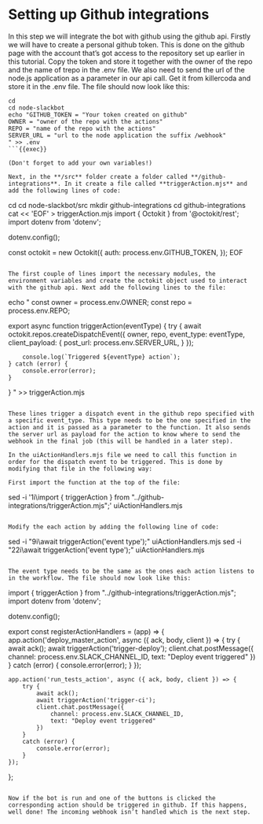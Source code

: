 # Setting up Github integrations

In this step we will integrate the bot with github using the github api. Firstly we will have to create a personal github token. This is done on the github page with the account that’s got access to the repository set up earlier in this tutorial. Copy the token and store it together with the owner of the repo and the name of trepo in the .env file. We also need to send the url of the node.js application as a parameter in our api call. Get it from killercoda and store it in the .env file. The file should now look like this:

```
cd
cd node-slackbot
echo "GITHUB_TOKEN = "Your token created on github"
OWNER = "owner of the repo with the actions"
REPO = "name of the repo with the actions"
SERVER_URL = "url to the node application the suffix /webhook"
" >> .env
```{{exec}}

(Don't forget to add your own variables!)

Next, in the **/src** folder create a folder called **/github-integrations**. In it create a file called **triggerAction.mjs** and add the following lines of code:

```
cd
cd node-slackbot/src
mkdir github-integrations
cd github-integrations
cat << 'EOF' > triggerAction.mjs
import { Octokit } from '@octokit/rest';
import dotenv from 'dotenv';

dotenv.config();

const octokit = new Octokit({
    auth: process.env.GITHUB_TOKEN,
});
EOF
```{{exec}}

The first couple of lines import the necessary modules, the environment variables and create the octokit object used to interact with the github api. Next add the following lines to the file:

```
echo "
const owner = process.env.OWNER;
const repo = process.env.REPO;


export async function triggerAction(eventType) {
    try {
        await octokit.repos.createDispatchEvent({
            owner,
            repo,
            event_type: eventType,
            client_payload: {
                post_url: process.env.SERVER_URL,
            }
        });


        console.log(`Triggered ${eventType} action`);
    } catch (error) {
        console.error(error);
    }
}
" >> triggerAction.mjs
```{{exec}}

These lines trigger a dispatch event in the github repo specified with a specific event_type. This type needs to be the one specified in the action and it is passed as a parameter to the function. It also sends the server url as payload for the action to know where to send the webhook in the final job (this will be handled in a later step).

In the uiActionHandlers.mjs file we need to call this function in order for the dispatch event to be triggered. This is done by modifying that file in the following way:

First import the function at the top of the file:
```
sed -i '1i\import { triggerAction } from "../github-integrations/triggerAction.mjs";' uiActionHandlers.mjs
```{{exec}}

Modify the each action by adding the following line of code: 

```
sed -i "9i\await triggerAction('event type');" uiActionHandlers.mjs
sed -i "22i\await triggerAction('event type');" uiActionHandlers.mjs

```

The event type needs to be the same as the ones each action listens to in the workflow. The file should now look like this:

```
import { triggerAction } from "../github-integrations/triggerAction.mjs";
import dotenv from 'dotenv';


dotenv.config();


export const registerActionHandlers = (app) => {
    app.action('deploy_master_action', async ({ ack, body, client }) => {
        try {
            await ack();
            await triggerAction('trigger-deploy');
            client.chat.postMessage({
                channel: process.env.SLACK_CHANNEL_ID,
                text: "Deploy event triggered"
            })
        }
        catch (error) {
            console.error(error);
        }
    });


    app.action('run_tests_action', async ({ ack, body, client }) => {
        try {
            await ack();
            await triggerAction('trigger-ci');
            client.chat.postMessage({
                channel: process.env.SLACK_CHANNEL_ID,
                text: "Deploy event triggered"
            })
        }
        catch (error) {
            console.error(error);
        }
    });
};
```

Now if the bot is run and one of the buttons is clicked the corresponding action should be triggered in github. If this happens, well done! The incoming webhook isn’t handled which is the next step.

